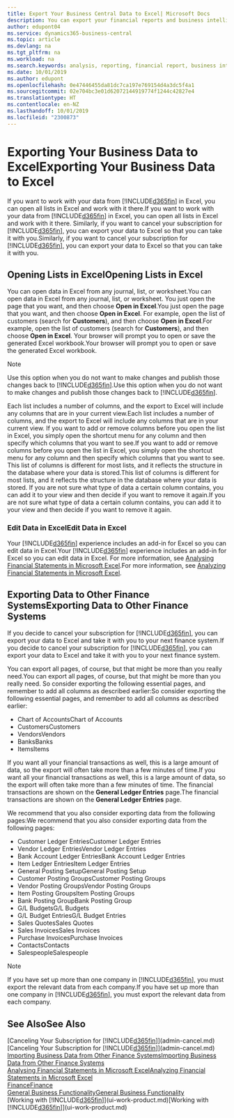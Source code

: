```yaml
---
title: Export Your Business Central Data to Excel| Microsoft Docs
description: You can export your financial reports and business intelligence data from Business Central  to Excel, or open your data in Excel.
author: edupont04
ms.service: dynamics365-business-central
ms.topic: article
ms.devlang: na
ms.tgt_pltfrm: na
ms.workload: na
ms.search.keywords: analysis, reporting, financial report, business intelligence, BI, Excel
ms.date: 10/01/2019
ms.author: edupont
ms.openlocfilehash: 0e47446455da81dc7ca197e769154d4a3dc5f4a1
ms.sourcegitcommit: 02e704bc3e01d62072144919774f1244c42827e4
ms.translationtype: HT
ms.contentlocale: en-NZ
ms.lasthandoff: 10/01/2019
ms.locfileid: "2300873"
---
```

# <a name="exporting-your-business-data-to-excel"></a><span data-ttu-id="7c401-103">Exporting Your Business Data to Excel</span><span class="sxs-lookup"><span data-stu-id="7c401-103">Exporting Your Business Data to Excel</span></span>
<span data-ttu-id="7c401-104">If you want to work with your data from [!INCLUDE[d365fin](includes/d365fin_md.md)] in Excel, you can open all lists in Excel and work with it there.</span><span class="sxs-lookup"><span data-stu-id="7c401-104">If you want to work with your data from [!INCLUDE[d365fin](includes/d365fin_md.md)] in Excel, you can open all lists in Excel and work with it there.</span></span> <span data-ttu-id="7c401-105">Similarly, if you want to cancel your subscription for [!INCLUDE[d365fin](includes/d365fin_md.md)], you can export your data to Excel so that you can take it with you.</span><span class="sxs-lookup"><span data-stu-id="7c401-105">Similarly, if you want to cancel your subscription for [!INCLUDE[d365fin](includes/d365fin_md.md)], you can export your data to Excel so that you can take it with you.</span></span>

## <a name="opening-lists-in-excel"></a><span data-ttu-id="7c401-106">Opening Lists in Excel</span><span class="sxs-lookup"><span data-stu-id="7c401-106">Opening Lists in Excel</span></span>
<span data-ttu-id="7c401-107">You can open data in Excel from any journal, list, or worksheet.</span><span class="sxs-lookup"><span data-stu-id="7c401-107">You can open data in Excel from any journal, list, or worksheet.</span></span> <span data-ttu-id="7c401-108">You just open the page that you want, and then choose **Open in Excel**.</span><span class="sxs-lookup"><span data-stu-id="7c401-108">You just open the page that you want, and then choose **Open in Excel**.</span></span> <span data-ttu-id="7c401-109">For example, open the list of customers (search for **Customers**), and then choose **Open in Excel**.</span><span class="sxs-lookup"><span data-stu-id="7c401-109">For example, open the list of customers (search for **Customers**), and then choose **Open in Excel**.</span></span> <span data-ttu-id="7c401-110">Your browser will prompt you to open or save the generated Excel workbook.</span><span class="sxs-lookup"><span data-stu-id="7c401-110">Your browser will prompt you to open or save the generated Excel workbook.</span></span>  

> [!NOTE]
> <span data-ttu-id="7c401-111">Use this option when you do not want to make changes and publish those changes back to [!INCLUDE[d365fin](includes/d365fin_md.md)].</span><span class="sxs-lookup"><span data-stu-id="7c401-111">Use this option when you do not want to make changes and publish those changes back to [!INCLUDE[d365fin](includes/d365fin_md.md)].</span></span>  

<span data-ttu-id="7c401-112">Each list includes a number of columns, and the export to Excel will include any columns that are in your current view.</span><span class="sxs-lookup"><span data-stu-id="7c401-112">Each list includes a number of columns, and the export to Excel will include any columns that are in your current view.</span></span> <span data-ttu-id="7c401-113">If you want to add or remove columns before you open the list in Excel, you simply open the shortcut menu for any column and then specify which columns that you want to see.</span><span class="sxs-lookup"><span data-stu-id="7c401-113">If you want to add or remove columns before you open the list in Excel, you simply open the shortcut menu for any column and then specify which columns that you want to see.</span></span> <span data-ttu-id="7c401-114">This list of columns is different for most lists, and it reflects the structure in the database where your data is stored.</span><span class="sxs-lookup"><span data-stu-id="7c401-114">This list of columns is different for most lists, and it reflects the structure in the database where your data is stored.</span></span> <span data-ttu-id="7c401-115">If you are not sure what type of data a certain column contains, you can add it to your view and then decide if you want to remove it again.</span><span class="sxs-lookup"><span data-stu-id="7c401-115">If you are not sure what type of data a certain column contains, you can add it to your view and then decide if you want to remove it again.</span></span>  

### <a name="edit-data-in-excel"></a><span data-ttu-id="7c401-116">Edit Data in Excel</span><span class="sxs-lookup"><span data-stu-id="7c401-116">Edit Data in Excel</span></span>
<span data-ttu-id="7c401-117">Your [!INCLUDE[d365fin](includes/d365fin_md.md)] experience includes an add-in for Excel so you can edit data in Excel.</span><span class="sxs-lookup"><span data-stu-id="7c401-117">Your [!INCLUDE[d365fin](includes/d365fin_md.md)] experience includes an add-in for Excel so you can edit data in Excel.</span></span> <span data-ttu-id="7c401-118">For more information, see [Analysing Financial Statements in Microsoft Excel](finance-analyze-excel.md).</span><span class="sxs-lookup"><span data-stu-id="7c401-118">For more information, see [Analyzing Financial Statements in Microsoft Excel](finance-analyze-excel.md).</span></span>  

## <a name="exporting-data-to-other-finance-systems"></a><span data-ttu-id="7c401-119">Exporting Data to Other Finance Systems</span><span class="sxs-lookup"><span data-stu-id="7c401-119">Exporting Data to Other Finance Systems</span></span>
<span data-ttu-id="7c401-120">If you decide to cancel your subscription for [!INCLUDE[d365fin](includes/d365fin_md.md)], you can export your data to Excel and take it with you to your next finance system.</span><span class="sxs-lookup"><span data-stu-id="7c401-120">If you decide to cancel your subscription for [!INCLUDE[d365fin](includes/d365fin_md.md)], you can export your data to Excel and take it with you to your next finance system.</span></span>  

<span data-ttu-id="7c401-121">You can export all pages, of course, but that might be more than you really need.</span><span class="sxs-lookup"><span data-stu-id="7c401-121">You can export all pages, of course, but that might be more than you really need.</span></span> <span data-ttu-id="7c401-122">So consider exporting the following essential pages, and remember to add all columns as described earlier:</span><span class="sxs-lookup"><span data-stu-id="7c401-122">So consider exporting the following essential pages, and remember to add all columns as described earlier:</span></span>  

* <span data-ttu-id="7c401-123">Chart of Accounts</span><span class="sxs-lookup"><span data-stu-id="7c401-123">Chart of Accounts</span></span>  
* <span data-ttu-id="7c401-124">Customers</span><span class="sxs-lookup"><span data-stu-id="7c401-124">Customers</span></span>  
* <span data-ttu-id="7c401-125">Vendors</span><span class="sxs-lookup"><span data-stu-id="7c401-125">Vendors</span></span>  
* <span data-ttu-id="7c401-126">Banks</span><span class="sxs-lookup"><span data-stu-id="7c401-126">Banks</span></span>  
* <span data-ttu-id="7c401-127">Items</span><span class="sxs-lookup"><span data-stu-id="7c401-127">Items</span></span>  

<span data-ttu-id="7c401-128">If you want all your financial transactions as well, this is a large amount of data, so the export will often take more than a few minutes of time.</span><span class="sxs-lookup"><span data-stu-id="7c401-128">If you want all your financial transactions as well, this is a large amount of data, so the export will often take more than a few minutes of time.</span></span> <span data-ttu-id="7c401-129">The financial transactions are shown on the **General Ledger Entries** page.</span><span class="sxs-lookup"><span data-stu-id="7c401-129">The financial transactions are shown on the **General Ledger Entries** page.</span></span>  

<span data-ttu-id="7c401-130">We recommend that you also consider exporting data from the following pages:</span><span class="sxs-lookup"><span data-stu-id="7c401-130">We recommend that you also consider exporting data from the following pages:</span></span>  

* <span data-ttu-id="7c401-131">Customer Ledger Entries</span><span class="sxs-lookup"><span data-stu-id="7c401-131">Customer Ledger Entries</span></span>  
* <span data-ttu-id="7c401-132">Vendor Ledger Entries</span><span class="sxs-lookup"><span data-stu-id="7c401-132">Vendor Ledger Entries</span></span>  
* <span data-ttu-id="7c401-133">Bank Account Ledger Entries</span><span class="sxs-lookup"><span data-stu-id="7c401-133">Bank Account Ledger Entries</span></span>  
* <span data-ttu-id="7c401-134">Item Ledger Entries</span><span class="sxs-lookup"><span data-stu-id="7c401-134">Item Ledger Entries</span></span>  
* <span data-ttu-id="7c401-135">General Posting Setup</span><span class="sxs-lookup"><span data-stu-id="7c401-135">General Posting Setup</span></span>  
* <span data-ttu-id="7c401-136">Customer Posting Groups</span><span class="sxs-lookup"><span data-stu-id="7c401-136">Customer Posting Groups</span></span>  
* <span data-ttu-id="7c401-137">Vendor Posting Groups</span><span class="sxs-lookup"><span data-stu-id="7c401-137">Vendor Posting Groups</span></span>  
* <span data-ttu-id="7c401-138">Item Posting Groups</span><span class="sxs-lookup"><span data-stu-id="7c401-138">Item Posting Groups</span></span>  
* <span data-ttu-id="7c401-139">Bank Posting Group</span><span class="sxs-lookup"><span data-stu-id="7c401-139">Bank Posting Group</span></span>  
* <span data-ttu-id="7c401-140">G/L Budgets</span><span class="sxs-lookup"><span data-stu-id="7c401-140">G/L Budgets</span></span>  
* <span data-ttu-id="7c401-141">G/L Budget Entries</span><span class="sxs-lookup"><span data-stu-id="7c401-141">G/L Budget Entries</span></span>  
* <span data-ttu-id="7c401-142">Sales Quotes</span><span class="sxs-lookup"><span data-stu-id="7c401-142">Sales Quotes</span></span>  
* <span data-ttu-id="7c401-143">Sales Invoices</span><span class="sxs-lookup"><span data-stu-id="7c401-143">Sales Invoices</span></span>  
* <span data-ttu-id="7c401-144">Purchase Invoices</span><span class="sxs-lookup"><span data-stu-id="7c401-144">Purchase Invoices</span></span>  
* <span data-ttu-id="7c401-145">Contacts</span><span class="sxs-lookup"><span data-stu-id="7c401-145">Contacts</span></span>  
* <span data-ttu-id="7c401-146">Salespeople</span><span class="sxs-lookup"><span data-stu-id="7c401-146">Salespeople</span></span>  

> [!NOTE]  
>   <span data-ttu-id="7c401-147">If you have set up more than one company in [!INCLUDE[d365fin](includes/d365fin_md.md)], you must export the relevant data from each company.</span><span class="sxs-lookup"><span data-stu-id="7c401-147">If you have set up more than one company in [!INCLUDE[d365fin](includes/d365fin_md.md)], you must export the relevant data from each company.</span></span>

## <a name="see-also"></a><span data-ttu-id="7c401-148">See Also</span><span class="sxs-lookup"><span data-stu-id="7c401-148">See Also</span></span>
<span data-ttu-id="7c401-149">[Canceling Your Subscription for [!INCLUDE[d365fin](includes/d365fin_md.md)]](admin-cancel.md)</span><span class="sxs-lookup"><span data-stu-id="7c401-149">[Canceling Your Subscription for [!INCLUDE[d365fin](includes/d365fin_md.md)]](admin-cancel.md)</span></span>  
[<span data-ttu-id="7c401-150">Importing Business Data from Other Finance Systems</span><span class="sxs-lookup"><span data-stu-id="7c401-150">Importing Business Data from Other Finance Systems</span></span>](across-import-data-configuration-packages.md)  
[<span data-ttu-id="7c401-151">Analysing Financial Statements in Microsoft Excel</span><span class="sxs-lookup"><span data-stu-id="7c401-151">Analyzing Financial Statements in Microsoft Excel</span></span>](finance-analyze-excel.md)  
[<span data-ttu-id="7c401-152">Finance</span><span class="sxs-lookup"><span data-stu-id="7c401-152">Finance</span></span>](finance.md)  
[<span data-ttu-id="7c401-153">General Business Functionality</span><span class="sxs-lookup"><span data-stu-id="7c401-153">General Business Functionality</span></span>](ui-across-business-areas.md)  
<span data-ttu-id="7c401-154">[Working with [!INCLUDE[d365fin](includes/d365fin_md.md)]](ui-work-product.md)</span><span class="sxs-lookup"><span data-stu-id="7c401-154">[Working with [!INCLUDE[d365fin](includes/d365fin_md.md)]](ui-work-product.md)</span></span>  
